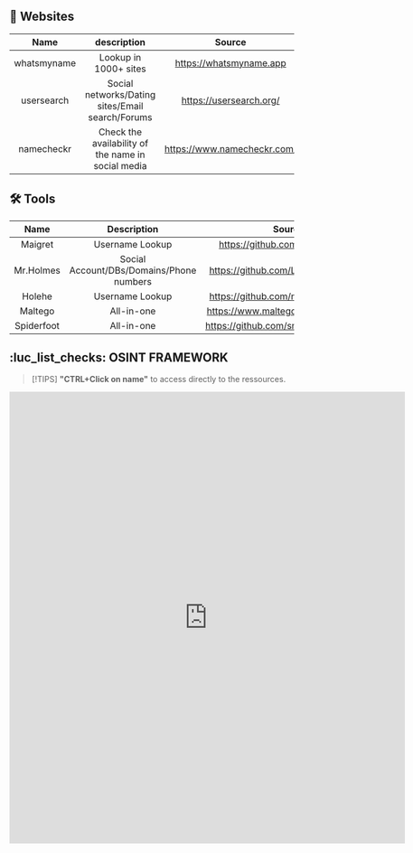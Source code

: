 
## 🍳 Websites

|    Name     |                    description                     |           Source            |
|:-----------:|:--------------------------------------------------:|:---------------------------:|
| whatsmyname |               Lookup in 1000+ sites                |   https://whatsmyname.app   |
| usersearch  |  Social networks/Dating sites/Email search/Forums  |   https://usersearch.org/   |
| namecheckr  | Check the availability of the name in social media | https://www.namecheckr.com/ |

## :hammer_and_wrench: Tools

|     Name     |               Description                |                 Source                  |
|:------------:|:----------------------------------------:|:---------------------------------------:|
|   Maigret    |             Username Lookup              |    https://github.com/soxoj/maigret     |
|  Mr.Holmes   | Social Account/DBs/Domains/Phone numbers |   https://github.com/Lucksi/Mr.Holmes   |
|    Holehe    |             Username Lookup              |   https://github.com/megadose/holehe    |
|   Maltego    |                All-in-one                |   https://www.maltego.com/downloads/    |
|  Spiderfoot  |                All-in-one                | https://github.com/smicallef/spiderfoot |                                         |                                         |



## :luc_list_checks: OSINT FRAMEWORK

> [!TIPS] **"CTRL+Click on name"** to access directly to the ressources.

<iframe
  border="0"
  frameborder="0"
  height="800"
  width="700"
  src="https://osintframework.com/"
>
</iframe>
